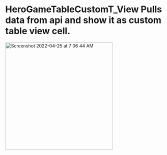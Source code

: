 # HeroGameTableCustomT_View Pulls data from api and show it as custom table view cell.
<img width="337" alt="Screenshot 2022-04-25 at 7 06 44 AM" src="https://user-images.githubusercontent.com/98539479/165006908-29614371-ff85-46d6-9be6-e555cf09ba03.png">
